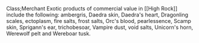 Class;Merchant
Exotic products of commercial value in [[High Rock]] include the following: ambergris, Daedra skin, Daedra's heart, Dragonling scales, ectoplasm, fire salts, frost salts, Orc's blood, pearlessence, Scamp skin, Sprigann's ear, trichobesoar, Vampire dust, void salts, Unicorn's horn, Werewolf pelt and Wereboar tusk.